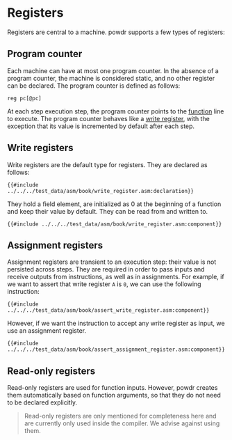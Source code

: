 # Registers

Registers are central to a machine. powdr supports a few types of registers:

## Program counter

Each machine can have at most one program counter. In the absence of a program counter, the machine is considered static, and no other register can be declared. The program counter is defined as follows:

```
reg pc[@pc]
```

At each step execution step, the program counter points to the [function](./functions.md) line to execute.
The program counter behaves like a [write register](#write-registers), with the exception that its value is incremented by default after each step.

## Write registers

Write registers are the default type for registers. They are declared as follows:

```
{{#include ../../../test_data/asm/book/write_register.asm:declaration}}
```

They hold a field element, are initialized as 0 at the beginning of a function and keep their value by default. They can be read from and written to.

```
{{#include ../../../test_data/asm/book/write_register.asm:component}}
```

## Assignment registers

Assignment registers are transient to an execution step: their value is not persisted across steps. They are required in order to pass inputs and receive outputs from instructions, as well as in assignments.
For example, if we want to assert that write register `A` is `0`, we can use the following instruction:
```
{{#include ../../../test_data/asm/book/assert_write_register.asm:component}}
```
However, if we want the instruction to accept any write register as input, we use an assignment register.
```
{{#include ../../../test_data/asm/book/assert_assignment_register.asm:component}}
```

## Read-only registers

Read-only registers are used for function inputs. However, powdr creates them automatically based on function arguments, so that they do not need to be declared explicitly.

> Read-only registers are only mentioned for completeness here and are currently only used inside the compiler. We advise against using them.

